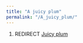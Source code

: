 ```yaml
---
title: "A juicy plum"
permalink: "/A_juicy_plum/"
---
```


1.  REDIRECT [Juicy plum](Juicy_plum "wikilink")